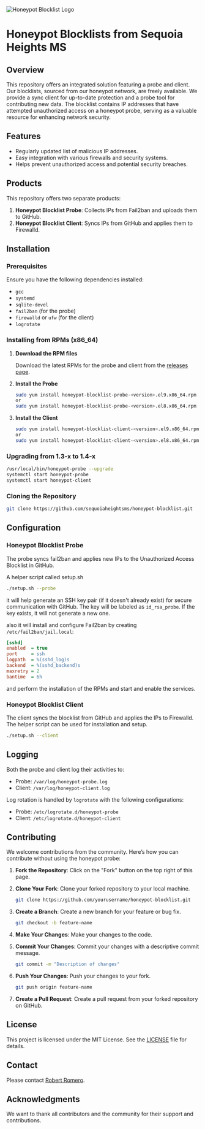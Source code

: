 ![Honeypot Blocklist Logo](https://github.com/sequoiaheightsms/honeypot-blocklist/blob/main/honeypot-logo.png)

# Honeypot Blocklists from Sequoia Heights MS

## Overview

This repository offers an integrated solution featuring a probe and client. Our blocklists, sourced from our honeypot network, are freely available. We provide a sync client for up-to-date protection and a probe tool for contributing new data. The blocklist contains IP addresses that have attempted unauthorized access on a honeypot probe, serving as a valuable resource for enhancing network security.

## Features

- Regularly updated list of malicious IP addresses.
- Easy integration with various firewalls and security systems.
- Helps prevent unauthorized access and potential security breaches.

## Products

This repository offers two separate products:

1. **Honeypot Blocklist Probe**: Collects IPs from Fail2ban and uploads them to GitHub.
2. **Honeypot Blocklist Client**: Syncs IPs from GitHub and applies them to Firewalld.

## Installation

### Prerequisites

Ensure you have the following dependencies installed:

- `gcc`
- `systemd`
- `sqlite-devel`
- `fail2ban` (for the probe)
- `firewalld` or `ufw` (for the client)
- `logrotate`

### Installing from RPMs (x86_64)

1. **Download the RPM files**

   Download the latest RPMs for the probe and client from the [releases page](https://github.com/sequoiaheightsms/honeypot-blocklist/releases).

2. **Install the Probe**

   ```bash
   sudo yum install honeypot-blocklist-probe-<version>.el9.x86_64.rpm
   or
   sudo yum install honeypot-blocklist-probe-<version>.el8.x86_64.rpm
   ```

3. **Install the Client**

   ```bash
   sudo yum install honeypot-blocklist-client-<version>.el9.x86_64.rpm
   or
   sudo yum install honeypot-blocklist-client-<version>.el8.x86_64.rpm
   ```
### Upgrading from 1.3-x to 1.4-x

```bash
/usr/local/bin/honeypot-probe --upgrade
systemctl start honeypot-probe
systemctl start honeypot-client
```

### Cloning the Repository

```bash
git clone https://github.com/sequoiaheightsms/honeypot-blocklist.git
```

## Configuration

### Honeypot Blocklist Probe

The probe syncs fail2ban and applies new IPs to the Unauthorized Access Blocklist in GitHub.

A helper script called setup.sh 

```bash
./setup.sh --probe
```

it will help generate an SSH key pair (if it doesn't already exist) for secure communication with GitHub. The key will be labeled as `id_rsa_probe`. If the key exists, it will not generate a new one.

also it will install and configure Fail2ban by creating `/etc/fail2ban/jail.local`:

```ini
[sshd]
enabled  = true
port     = ssh
logpath  = %(sshd_log)s
backend  = %(sshd_backend)s
maxretry = 2
bantime  = 6h
```
and perform the installation of the RPMs and start and enable the services.

### Honeypot Blocklist Client

The client syncs the blocklist from GitHub and applies the IPs to Firewalld. The helper script can be used for installation and setup.

```bash
./setup.sh --client
```

## Logging

Both the probe and client log their activities to:

- Probe: `/var/log/honeypot-probe.log`
- Client: `/var/log/honeypot-client.log`

Log rotation is handled by `logrotate` with the following configurations:

- Probe: `/etc/logrotate.d/honeypot-probe`
- Client: `/etc/logrotate.d/honeypot-client`

## Contributing

We welcome contributions from the community. Here’s how you can contribute without using the honeypot probe:

1. **Fork the Repository**: Click on the "Fork" button on the top right of this page.
2. **Clone Your Fork**: Clone your forked repository to your local machine.

   ```bash
   git clone https://github.com/yourusername/honeypot-blocklist.git
   ```

3. **Create a Branch**: Create a new branch for your feature or bug fix.

   ```bash
   git checkout -b feature-name
   ```

4. **Make Your Changes**: Make your changes to the code.
5. **Commit Your Changes**: Commit your changes with a descriptive commit message.

   ```bash
   git commit -m "Description of changes"
   ```

6. **Push Your Changes**: Push your changes to your fork.

   ```bash
   git push origin feature-name
   ```

7. **Create a Pull Request**: Create a pull request from your forked repository on GitHub.

## License

This project is licensed under the MIT License. See the [LICENSE](LICENSE) file for details.

## Contact

Please contact [Robert Romero](mailto:robert.romero@sequoiaheightsms.com).

## Acknowledgments

We want to thank all contributors and the community for their support and contributions.


